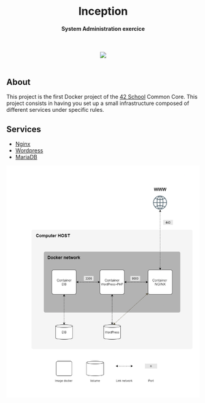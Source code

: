 <div align="center">

# Inception

#### System Administration exercice

<br />
<br />
<img src="https://42f2671d685f51e10fc6-b9fcecea3e50b3b59bdc28dead054ebc.ssl.cf5.rackcdn.com/illustrations/Container_ship_re_alm4.svg" height=300>
<br />
<br />

</div>

## About

This project is the first Docker project of the [42 School](https://42.fr/en/homepage/) Common Core. This project consists in having you set up a small infrastructure composed of different services under specific rules.

## Services

- [Nginx](https://www.nginx.com/)
- [Wordpress](https://wordpress.com/)
- [MariaDB](https://mariadb.org/)

![architecture](./img/architecture.png)
